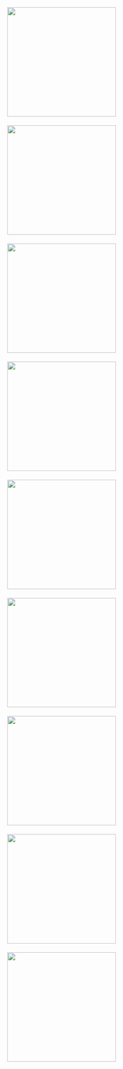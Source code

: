 <div style="display: flex; flex-wrap: wrap;">
  <img src="https://github.com/user-attachments/assets/9dc5b86b-28a1-43f1-94d8-2ab31dcf66a6" width="250" style="margin-right: 20px; margin-bottom: 20px;">
  <img src="https://github.com/user-attachments/assets/95eb5226-1945-4586-9f61-50730cc9f32f"  width="250" style="margin-right: 20px; margin-bottom: 20px;">
  
  <img src="https://github.com/user-attachments/assets/021e6939-f9de-4236-8d57-6b66fa8ac073"  width="250" style="margin-right: 20px; margin-bottom: 20px;">
  <img src="https://github.com/user-attachments/assets/c8353e01-00e9-4198-ba83-672b61730ea6"  width="250" style="margin-right: 20px; margin-bottom: 20px;">
  <img src="https://github.com/user-attachments/assets/92b3fa28-726e-4a61-ac55-ebea78e902a1" width="250" style="margin-right: 20px; margin-bottom: 20px;">
  <img src="https://github.com/user-attachments/assets/c6a289b6-5b32-413f-9c88-26f735bd1628" width="250" style="margin-right: 20px; margin-bottom: 20px;">
  <img src="https://github.com/user-attachments/assets/882f9f95-2634-4f9f-93d4-30c5a26d4ef4"  width="250" style="margin-right: 20px; margin-bottom: 20px;">
  <img src="https://github.com/user-attachments/assets/b41f96b4-2cdf-4cf0-8e68-97243b6b83f8"  width="250" style="margin-right: 20px; margin-bottom: 20px;">
  <img src="https://github.com/user-attachments/assets/21014bf0-a839-456e-baf8-9c17f877bbc6" width="250" style="margin-right: 20px; margin-bottom: 20px;">
  
</div>
